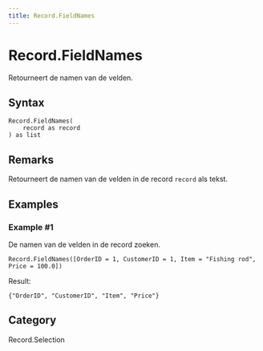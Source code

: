 ```yaml
---
title: Record.FieldNames
---
```


# Record.FieldNames


Retourneert de namen van de velden.


## Syntax

```powerquery
Record.FieldNames(
    record as record
) as list
```


## Remarks

Retourneert de namen van de velden in de record <code>record</code> als tekst.


## Examples

### Example #1 
De namen van de velden in de record zoeken.
```powerquery
Record.FieldNames([OrderID = 1, CustomerID = 1, Item = "Fishing rod", Price = 100.0])
```

Result: 
```powerquery
{"OrderID", "CustomerID", "Item", "Price"}
```




## Category
Record.Selection
